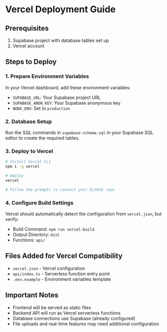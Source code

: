 # Vercel Deployment Guide

## Prerequisites
1. Supabase project with database tables set up
2. Vercel account

## Steps to Deploy

### 1. Prepare Environment Variables
In your Vercel dashboard, add these environment variables:
- `SUPABASE_URL`: Your Supabase project URL
- `SUPABASE_ANON_KEY`: Your Supabase anonymous key
- `NODE_ENV`: Set to `production`

### 2. Database Setup
Run the SQL commands in `supabase-schema.sql` in your Supabase SQL editor to create the required tables.

### 3. Deploy to Vercel
```bash
# Install Vercel CLI
npm i -g vercel

# Deploy
vercel

# Follow the prompts to connect your GitHub repo
```

### 4. Configure Build Settings
Vercel should automatically detect the configuration from `vercel.json`, but verify:
- Build Command: `npm run vercel-build`
- Output Directory: `dist`
- Functions: `api/`

## Files Added for Vercel Compatibility
- `vercel.json` - Vercel configuration
- `api/index.ts` - Serverless function entry point
- `.env.example` - Environment variables template

## Important Notes
- Frontend will be served as static files
- Backend API will run as Vercel serverless functions
- Database connections use Supabase (already configured)
- File uploads and real-time features may need additional configuration